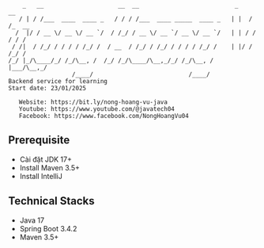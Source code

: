 ﻿```text
    _   __                     __  __                           _    __     
   / | / /___  ____  ____ _   / / / /___  ____ _____  ____ _   | |  / /_  __
  /  |/ / __ \/ __ \/ __ `/  / /_/ / __ \/ __ `/ __ \/ __ `/   | | / / / / /
 / /|  / /_/ / / / / /_/ /  / __  / /_/ / /_/ / / / / /_/ /    | |/ / /_/ / 
/_/ |_/\____/_/ /_/\__, /  /_/ /_/\____/\__,_/_/ /_/\__, /     |___/\__,_/  
                  /____/                           /____/                   
Backend service for learning
Start date: 23/01/2025
 
   Website: https://bit.ly/nong-hoang-vu-java
   Youtube: https://www.youtube.com/@javatech04
   Facebook: https://www.facebook.com/NongHoangVu04
```
## Prerequisite
- Cài đặt JDK 17+
- Install Maven 3.5+
- Install IntelliJ

## Technical Stacks
- Java 17
- Spring Boot 3.4.2
- Maven 3.5+
